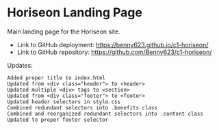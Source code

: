 # Horiseon Landing Page

Main landing page for the Horiseon site.


* Link to GitHub deployment: https://benny623.github.io/c1-horiseon/
* Link to GitHub repository: https://github.com/Benny623/c1-horiseon/


Updates:
```
Added proper title to index.html
Updated from <div class="header"> to <header>
Updated multiple <div> tags to <section>
Updated from <div class="footer"> to <footer>
Updated header selectors in style.css
Combined redundant selectors into .benefits class
Combined and reorganized redundant selectors into .content class
Updated to proper footer selector
```